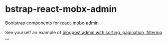 # bstrap-react-mobx-admin

Bootstrap components for [react-mobx-admin](https://github.com/vencax/react-mobx-admin)

See yourself an example of [blogpost admin with sorting, pagination, filtering ...](https://github.com/vencax/bstrap-react-mobx-blog-admin)
